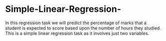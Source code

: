 # Simple-Linear-Regression-
In this regression task we will predict the percentage of marks that a student is expected to score based upon the number of hours they studied. This is a simple linear regression task as it involves just two variables.
